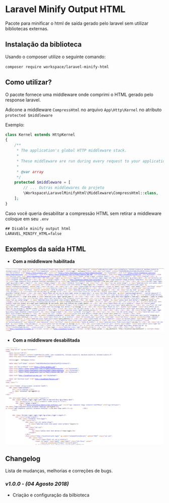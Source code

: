 # Laravel Minify Output HTML

Pacote para minificar o html de saída gerado pelo laravel sem utilizar bibliotecas externas.

## Instalação da biblioteca

Usando o composer utilize o seguinte comando:

`composer require workspace/laravel-minify-html`

## Como utilizar?

O pacote fornece uma middleware onde comprimi o HTML gerado pelo response laravel.

Adicone a middleware `CompressHtml` no arquivo `App\Http\Kernel` no atributo `protected $middleware`

Exemplo:

```php
class Kernel extends HttpKernel
{
    /**
     * The application's global HTTP middleware stack.
     *
     * These middleware are run during every request to your application.
     *
     * @var array
     */
    protected $middleware = [
        // ... Outras middlewares do projeto
        \Workspace\LaravelMinifyHtml\Middleware\CompressHtml::class,
    ];
}
```

Caso você queria desabilitar a compressão HTML sem retirar a middleware coloque em seu `.env`

```dotenv
## Disable minify output html
LARAVEL_MINIFY_HTML=false
```

## Exemplos da saída HTML

- **Com a middleware habilitada**

![With middleware](images/with_middleware.PNG?raw=true "With middleware")

- **Com a middleware desabilitada**

![Without middleware](images/without_middleware.PNG?raw=true "Without middleware")

## Changelog

Lista de mudanças, melhorias e correções de bugs. 

### *v1.0.0 - (04 Agosto 2018)*

- Criação e configuração da bilbioteca 